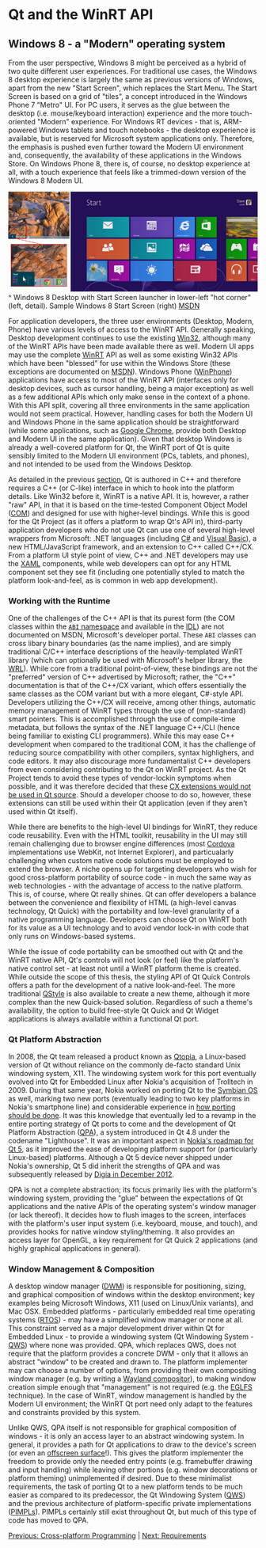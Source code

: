 # Qt and the WinRT API

## Windows 8 - a "Modern" operating system
From the user perspective, Windows 8 might be perceived as a hybrid of two quite different user experiences. For traditional use cases, the Windows 8 desktop experience is largely the same as previous versions of Windows, apart from the new "Start Screen", which replaces the Start Menu. The Start Screen is based on a grid of "tiles", a concept introduced in the Windows Phone 7 "Metro" UI. For PC users, it serves as the glue between the desktop (i.e. mouse/keyboard interaction) experience and the more touch-oriented "Modern" experience. For Windows RT devices - that is, ARM-powered Windows tablets and touch notebooks - the desktop experience is available, but is reserved for Microsoft system applications only. Therefore, the emphasis is pushed even further toward the Modern UI environment and, consequently, the availability of these applications in the Windows Store. On Windows Phone 8, there is, of course, no desktop experience at all, with a touch experience that feels like a trimmed-down version of the Windows 8 Modern UI.

![Windows 8 Start Screen](/images/start-screen.jpg)
^ Windows 8 Desktop with Start Screen launcher in lower-left "hot corner" (left, detail). Sample Windows 8 Start Screen (right) [MSDN](/appendix/references.md#windows-8-start-screen)

For application developers, the three user environments (Desktop, Modern, Phone) have various levels of access to the WinRT API. Generally speaking, Desktop development continues to use the existing [Win32](/appendix/terms.md#win32), although many of the WinRT APIs have been made available there as well. Modern UI apps may use the complete [WinRT](/appendix/terms.md#winrt) API as well as some existing Win32 APIs which have been "blessed" for use within the Windows Store (these exceptions are documented on [MSDN](/appendix/terms.md#msdn)). Windows Phone ([WinPhone](/appendix/terms.md#winphone)) applications have access to most of the WinRT API (interfaces only for desktop devices, such as cursor handling, being a major exception) as well as a few additional APIs which only make sense in the context of a phone. With this API split, covering all three environments in the same application would not seem practical. However, handling cases for both the Modern UI and Windows Phone in the same application should be straightforward (while some applications, such as [Google Chrome](/appendix/references.md#chrome-winrt), provide both Desktop and Modern UI in the same application). Given that desktop Windows is already a well-covered platform for Qt, the WinRT port of Qt is quite sensibly limited to the Modern UI environment (PCs, tablets, and phones), and not intended to be used from the Windows Desktop.

As detailed in the previous [section](xplatform.md), Qt is authored in C++ and therefore requires a C++ (or C-like) interface in which to hook into the platform details. Like Win32 before it, WinRT is a native API. It is, however, a rather "raw" API, in that it is based on the time-tested Component Object Model ([COM](/appendix/terms.md#com)) and designed for use with higher-level bindings. While this is good for the Qt Project (as it offers a platform to wrap Qt's API in), third-party application developers who do not use Qt can use one of several high-level wrappers from Microsoft: .NET languages (including [C#](/appendix/terms.md#c-sharp) and [Visual Basic](/appendix/terms.md#visual-basic)), a new HTML/JavaScript framework, and an extension to C++ called C++/CX. From a platform UI style point of view, C++ and .NET developers may use the [XAML](/appendix/terms.md#xaml) components, while web developers can opt for any HTML component set they see fit (including one potentially styled to match the platform look-and-feel, as is common in web app development).

### Working with the Runtime
One of the challenges of the C++ API is that its purest form (the COM classes within the [`ABI` namespace](/appendix/terms.md#abi) and available in the [IDL](/appendix/terms.md#idl)) are not documented on MSDN, Microsoft's developer portal. These `ABI` classes can cross libary binary boundaries (as the name implies), and are simply traditional C/C++ interface descriptions of the heavily-templated WinRT library (which can optionally be used with Microsoft's helper library, the [WRL](/appendix/terms.md#wrl)). While core from a traditional point-of-view, these bindings are not the "preferred" version of C++ advertised by Microsoft; rather, the "C++" documentation is that of the C++/CX variant, which offers essentially the same classes as the COM variant but with a more elegant, C#-style API. Developers utilizing the C++/CX will receive, among other things, automatic memory management of WinRT types through the use of (non-standard) smart pointers. This is accomplished through the use of compile-time metadata, but follows the syntax of the .NET language C++/CLI (hence being familiar to existing CLI programmers). While this may ease C++ development when compared to the traditional COM, it has the challenge of reducing source compatibility with other compilers, syntax highlighers, and code editors. It may also discourage more fundamentalist C++ developers from even considering contributing to the Qt on WinRT project. As the Qt Project tends to avoid these types of vendor-lockin symptoms when possible, and it was therefore decided that these [CX extensions would not be used in Qt source](/appendix/references.md#c++-cx-blog). Should a developer choose to do so, however, these extensions can still be used within their Qt application (even if they aren't used within Qt itself).

While there are benefits to the high-level UI bindings for WinRT, they reduce code reusability. Even with the HTML toolkit, reusability in the UI may still remain challenging due to browser engine differences (most [Cordova](/appendix/terms.md#cordova) implementations use WebKit, not Internet Explorer), and particualarly challenging when custom native code solutions must be employed to extend the browser. A niche opens up for targeting developers who wish for good cross-platform portability of source code - in much the same way as web technologies - with the advantage of access to the native platform. This is, of course, where Qt really shines. Qt can offer developers a balance between the convenience and flexibility of HTML (a high-level canvas technology, Qt Quick) with the portability and low-level granularity of a native programming language. Developers can choose Qt on WinRT both for its value as a UI technology and to avoid vendor lock-in with code that only runs on Windows-based systems.

While the issue of code portability can be smoothed out with Qt and the WinRT native API, Qt's controls will not look (or feel) like the platform's native control set - at least not until a WinRT platform theme is created. While outside the scope of this thesis, the styling API of Qt Quick Controls offers a path for the development of a native look-and-feel. The more traditional [QStyle](/appendix/qdoc.md#qstyle) is also available to create a new theme, although it more complex than the new Quick-based solution. Regardless of such a theme's availability, the option to build free-style Qt Quick and Qt Widget applications is always available within a functional Qt port.

### Qt Platform Abstraction
In 2008, the Qt team released a product known as [Qtopia](/appendix/terms.md#qtopia), a Linux-based version of Qt without reliance on the commonly de-facto standard Unix windowing system, X11. The windowing system work for this port eventually evolved into Qt for Embedded Linux after Nokia's acquisition of Trolltech in 2009. During that same year, Nokia worked on porting Qt to the [Symbian OS](/appendix/terms.md#symbian) as well, marking two new ports (eventually leading to two key platforms in Nokia's smartphone line) and considerable experience in [how porting should be done](/appendix/references.md#original-lighthouse-thoughts). It was this knowledge that eventually led to a revamp in the entire porting strategy of Qt ports to come and the development of Qt Platform Abstraction ([QPA](/appendix/terms.md#qpa)), a system introduced in Qt 4.8 under the codename "Lighthouse". It was an important aspect in [Nokia's roadmap for Qt 5](/appendix/references.md#qt-lighthouse-has-grown-up), as it improved the ease of developing platform support for (particularly Linux-based) platforms. Although a Qt 5 device never shipped under Nokia's ownership, Qt 5 did inherit the strengths of QPA and was subsequently released by [Digia in December 2012](/appendix/references.md#introducing-qt-50).

QPA is not a complete abstraction; its focus primarily lies with the platform's windowing system, providing the "glue" between the expectations of Qt applications and the native APIs of the operating system's window manager (or lack thereof). It decides how to flush images to the screen, interfaces with the platform's user input system (i.e. keyboard, mouse, and touch), and provides hooks for native window styling/theming. It also provides an access layer for OpenGL, a key requirement for Qt Quick 2 applications (and highly graphical applications in general).

### Window Management & Composition
A desktop window manager ([DWM](/appendix/terms.md#desktop-window-manager)) is responsible for positioning, sizing, and graphical composition of windows within the desktop environment; key examples being Microsoft Windows, X11 (used on Linux/Unix variants), and Mac OSX. Embedded platforms - particularly embedded real time operating systems ([RTOS](/appendix/terms.md#rtos)) - may have a simplified window manager or none at all. This constraint served as a major development driver within Qt for Embedded Linux - to provide a windowing system (Qt Windowing System - [QWS](/appendix/terms.md#qws)) where none was provided. QPA, which replaces QWS, does not require that the platform provides a concrete DWM - only that it allows an abstract "window" to be created and drawn to. The platform implementer may can choose a number of options, from providing their own compositing window manager (e.g. by writing a [Wayland compositor](/appendix/terms.md#wayland)), to making window creation simple enough that "management" is not required (e.g. the [EGLFS](/appendix/terms.md#eglfs) technique). In the case of WinRT, window management is handled by the Modern UI environment; the WinRT Qt port need only adapt to the features and constraints provided by this system.

Unlike QWS, QPA itself is not responsible for graphical composition of windows - it is only an access layer to an abstract windowing system. In general, it provides a path for Qt applications to draw to the device's screen (or even an [offscreen surface](/appendix/references.md#offscreen-rendering)!). This gives the platform implementer the freedom to provide only the needed entry points (e.g. framebuffer drawing and input handling) while leaving other portions (e.g. window decorations or platform theming) unimplemented if desired. Due to these minimalist requirements, the task of porting Qt to a new platform tends to be much easier as compared to its predecessor, the Qt Windowing System ([QWS](/appendix/terms.md#qws)) and the previous architecture of platform-specific private implementations ([PIMPLs](/appendix/terms.md#pimpl)). PIMPLs certainly still exist throughout Qt, but much of this type of code has moved to QPA.

[Previous: Cross-platform Programming](xplatform.md) | [Next: Requirements](requirements.md)
